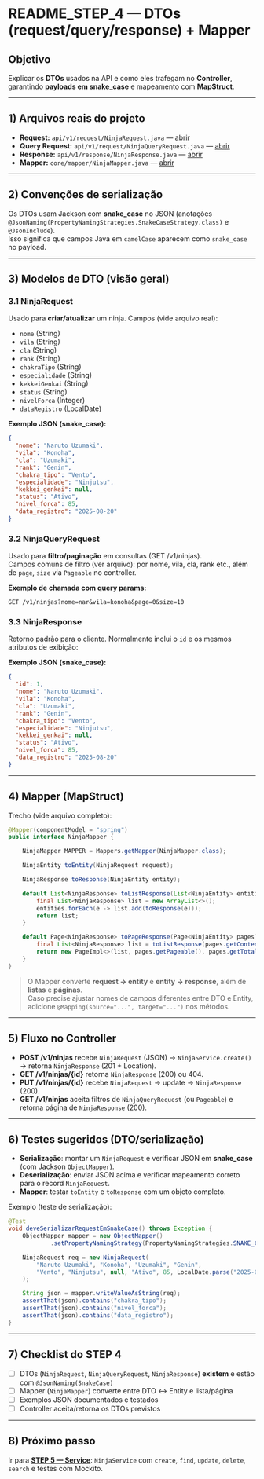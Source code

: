 # README_STEP_4 — DTOs (request/query/response) + Mapper

## Objetivo
Explicar os **DTOs** usados na API e como eles trafegam no **Controller**, garantindo **payloads em snake_case** e mapeamento com **MapStruct**.

---

## 1) Arquivos reais do projeto
- **Request:** `api/v1/request/NinjaRequest.java` — [abrir](sandbox:/mnt/data/step4_refs/NinjaRequest.java)
- **Query Request:** `api/v1/request/NinjaQueryRequest.java` — [abrir](sandbox:/mnt/data/step4_refs/NinjaQueryRequest.java)
- **Response:** `api/v1/response/NinjaResponse.java` — [abrir](sandbox:/mnt/data/step4_refs/NinjaResponse.java)
- **Mapper:** `core/mapper/NinjaMapper.java` — [abrir](sandbox:/mnt/data/step4_refs/NinjaMapper.java)

---

## 2) Convenções de serialização
Os DTOs usam Jackson com **snake_case** no JSON (anotações `@JsonNaming(PropertyNamingStrategies.SnakeCaseStrategy.class)` e `@JsonInclude`).  
Isso significa que campos Java em `camelCase` aparecem como `snake_case` no payload.

---

## 3) Modelos de DTO (visão geral)

### 3.1 NinjaRequest
Usado para **criar/atualizar** um ninja. Campos (vide arquivo real):
- `nome` (String)
- `vila` (String)
- `cla` (String)
- `rank` (String)
- `chakraTipo` (String)
- `especialidade` (String)
- `kekkeiGenkai` (String)
- `status` (String)
- `nivelForca` (Integer)
- `dataRegistro` (LocalDate)

**Exemplo JSON (snake_case):**
```json
{
  "nome": "Naruto Uzumaki",
  "vila": "Konoha",
  "cla": "Uzumaki",
  "rank": "Genin",
  "chakra_tipo": "Vento",
  "especialidade": "Ninjutsu",
  "kekkei_genkai": null,
  "status": "Ativo",
  "nivel_forca": 85,
  "data_registro": "2025-08-20"
}
```

### 3.2 NinjaQueryRequest
Usado para **filtro/paginação** em consultas (GET /v1/ninjas).  
Campos comuns de filtro (ver arquivo): por nome, vila, cla, rank etc., além de `page`, `size` via `Pageable` no controller.

**Exemplo de chamada com query params:**
```
GET /v1/ninjas?nome=nar&vila=konoha&page=0&size=10
```

### 3.3 NinjaResponse
Retorno padrão para o cliente. Normalmente inclui o `id` e os mesmos atributos de exibição:

**Exemplo JSON (snake_case):**
```json
{
  "id": 1,
  "nome": "Naruto Uzumaki",
  "vila": "Konoha",
  "cla": "Uzumaki",
  "rank": "Genin",
  "chakra_tipo": "Vento",
  "especialidade": "Ninjutsu",
  "kekkei_genkai": null,
  "status": "Ativo",
  "nivel_forca": 85,
  "data_registro": "2025-08-20"
}
```

---

## 4) Mapper (MapStruct)

Trecho (vide arquivo completo):
```java
@Mapper(componentModel = "spring")
public interface NinjaMapper {

    NinjaMapper MAPPER = Mappers.getMapper(NinjaMapper.class);

    NinjaEntity toEntity(NinjaRequest request);

    NinjaResponse toResponse(NinjaEntity entity);

    default List<NinjaResponse> toListResponse(List<NinjaEntity> entities) {
        final List<NinjaResponse> list = new ArrayList<>();
        entities.forEach(e -> list.add(toResponse(e)));
        return list;
    }

    default Page<NinjaResponse> toPageResponse(Page<NinjaEntity> pages) {
        final List<NinjaResponse> list = toListResponse(pages.getContent());
        return new PageImpl<>(list, pages.getPageable(), pages.getTotalElements());
    }
}
```

> O Mapper converte **request → entity** e **entity → response**, além de **listas** e **páginas**.  
> Caso precise ajustar nomes de campos diferentes entre DTO e Entity, adicione `@Mapping(source="...", target="...")` nos métodos.

---

## 5) Fluxo no Controller
- **POST /v1/ninjas** recebe `NinjaRequest` (JSON) → `NinjaService.create()` → retorna `NinjaResponse` (201 + Location).
- **GET /v1/ninjas/{id}** retorna `NinjaResponse` (200) ou 404.
- **PUT /v1/ninjas/{id}** recebe `NinjaRequest` → update → `NinjaResponse` (200).
- **GET /v1/ninjas** aceita filtros de `NinjaQueryRequest` (ou `Pageable`) e retorna página de `NinjaResponse` (200).

---

## 6) Testes sugeridos (DTO/serialização)
- **Serialização**: montar um `NinjaRequest` e verificar JSON em **snake_case** (com Jackson `ObjectMapper`).
- **Deserialização**: enviar JSON acima e verificar mapeamento correto para o record `NinjaRequest`.
- **Mapper**: testar `toEntity` e `toResponse` com um objeto completo.

Exemplo (teste de serialização):
```java
@Test
void deveSerializarRequestEmSnakeCase() throws Exception {
    ObjectMapper mapper = new ObjectMapper()
            .setPropertyNamingStrategy(PropertyNamingStrategies.SNAKE_CASE);

    NinjaRequest req = new NinjaRequest(
        "Naruto Uzumaki", "Konoha", "Uzumaki", "Genin",
        "Vento", "Ninjutsu", null, "Ativo", 85, LocalDate.parse("2025-08-20")
    );

    String json = mapper.writeValueAsString(req);
    assertThat(json).contains("chakra_tipo");
    assertThat(json).contains("nivel_forca");
    assertThat(json).contains("data_registro");
}
```

---

## 7) Checklist do STEP 4
- [ ] DTOs (`NinjaRequest`, `NinjaQueryRequest`, `NinjaResponse`) **existem** e estão com `@JsonNaming(SnakeCase)`
- [ ] Mapper (`NinjaMapper`) converte entre DTO ↔ Entity e lista/página
- [ ] Exemplos JSON documentados e testados
- [ ] Controller aceita/retorna os DTOs previstos

---

## 8) Próximo passo
Ir para **[STEP 5 — Service](README_STEP_5.md)**: `NinjaService` com `create`, `find`, `update`, `delete`, `search` e testes com Mockito.
